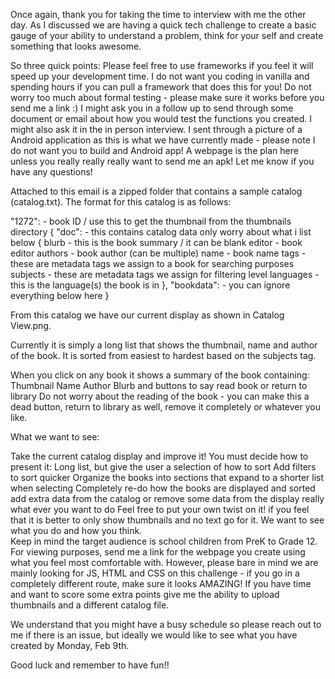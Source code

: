 Once again, thank you for taking the time to interview with me the other day.  As I discussed we are having a quick tech challenge to create a basic gauge of your ability to understand a problem, think for your self and create something that looks awesome.

So three quick points:
Please feel free to use frameworks if you feel it will speed up your development time.  I do not want you coding in vanilla and spending hours if you can pull a framework that does this for you!
Do not worry too much about formal testing - please make sure it works before you send me a link :)  I might ask you in a follow up to send through some document or email about how you would test the functions you created.  I might also ask it in the in person interview.
I sent through a picture of a Android application as this is what we have currently made - please note I do not want you to build and Android app! A webpage is the plan here unless you really really really want to send me an apk!
Let me know if you have any questions!

Attached to this email is a zipped folder that contains a sample catalog (catalog.txt).  The format for this catalog is as follows:

"1272":   - book ID / use this to get the thumbnail from the thumbnails directory
	{
		"doc":   - this contains catalog data only worry about what i list below
	{
		blurb - this is the book summary / it can be blank
		editor - book editor
		authors - book author (can be multiple)
		name - book name
		tags - these are metadata tags we assign to a book for searching purposes
		subjects - these are metadata tags we assign for filtering level
		languages - this is the language(s) the book is in
	},
		"bookdata": - you can ignore everything below here
	}

From this catalog we have our current display as shown in Catalog View.png. 

Currently it is simply a long list that shows the thumbnail, name and author of the book.  It is sorted from easiest to hardest based on the subjects tag.  

When you click on any book it shows a summary of the book containing:
Thumbnail
Name
Author
Blurb
and buttons to say read book or return to library
Do not worry about the reading of the book - you can make this a dead button, return to library as well, remove it completely or whatever you like.

What we want to see:

Take the current catalog display and improve it!  You must decide how to present it:
Long list, but give the user a selection of how to sort
Add filters to sort quicker
Organize the books into sections that expand to a shorter list when selecting 
Completely re-do how the books are displayed and sorted
add extra data from the catalog or remove some data from the display
really what ever you want to do
Feel free to put your own twist on it! if you feel that it is better to only show thumbnails and no text go for it.  We want to see what you do and how you think.  
Keep in mind the target audience is school children from PreK to Grade 12.
For viewing purposes, send me a link for the webpage you create using what you feel most comfortable with.  However, please bare in mind we are mainly looking for JS, HTML and CSS on this challenge - if you go in a completely different route, make sure it looks AMAZING!
If you have time and want to score some extra points give me the ability to upload thumbnails and a different catalog file.

We understand that you might have a busy schedule so please reach out to me if there is an issue, but ideally we would like to see what you have created by Monday, Feb 9th.  

Good luck and remember to have fun!!